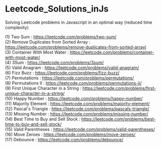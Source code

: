 # Leetcode_Solutions_inJs

Solving Leetcode problems in Javascript in an optimal way (reduced time complexity)

(1) Two Sum : https://leetcode.com/problems/two-sum/  
(2) Remove Duplicates from Sorted Array : https://leetcode.com/problems/remove-duplicates-from-sorted-array/  
(3) Container With Most Water : https://leetcode.com/problems/container-with-most-water/  
(4) 3Sum : https://leetcode.com/problems/3sum/  
(5) Valid Anagram : https://leetcode.com/problems/valid-anagram/  
(6) Fizz Buzz : https://leetcode.com/problems/fizz-buzz/  
(7) Permutations : https://leetcode.com/problems/permutations/  
(8) Permutations II : https://leetcode.com/problems/permutations-ii/  
(9) First Unique Character in a String : https://leetcode.com/problems/first-unique-character-in-a-string/  
(10) Happy Number : https://leetcode.com/problems/happy-number/  
(11) Majority Element : https://leetcode.com/problems/majority-element/  
(12) Pascal's Triangle : https://leetcode.com/problems/pascals-triangle/  
(13) Missing Number : https://leetcode.com/problems/missing-number/  
(14) Best Time to Buy and Sell Stock : https://leetcode.com/problems/best-time-to-buy-and-sell-stock/  
(15) Valid Parentheses : https://leetcode.com/problems/valid-parentheses/  
(16) Move Zeroes : https://leetcode.com/problems/move-zeroes/  
(17) Debounce : https://leetcode.com/problems/debounce/
